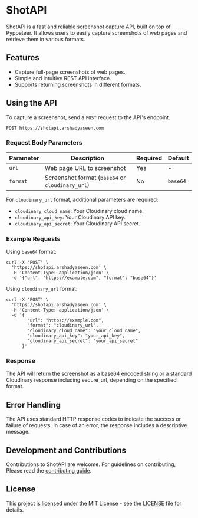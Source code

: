 # ShotAPI

ShotAPI is a fast and reliable screenshot capture API, built on top of Pyppeteer. It allows users to easily capture screenshots of web pages and retrieve them in various formats. 

## Features

- Capture full-page screenshots of web pages.
- Simple and intuitive REST API interface.
- Supports returning screenshots in different formats.

## Using the API

To capture a screenshot, send a `POST` request to the API's endpoint.

```curl
POST https://shotapi.arshadyaseen.com
```
### Request Body Parameters

| Parameter | Description                              | Required | Default |
|-----------|------------------------------------------|----------|---------|
| `url`     | Web page URL to screenshot               | Yes      | -       |
| `format`  | Screenshot format (`base64` or `cloudinary_url`) | No       | `base64` |

For `cloudinary_url` format, additional parameters are required:
- `cloudinary_cloud_name`: Your Cloudinary cloud name.
- `cloudinary_api_key`: Your Cloudinary API key.
- `cloudinary_api_secret`: Your Cloudinary API secret.

### Example Requests

Using `base64` format:

```curl
curl -X 'POST' \
  'https://shotapi.arshadyaseen.com' \
  -H 'Content-Type: application/json' \
  -d '{"url": "https://example.com", "format": "base64"}'
```

Using `cloudinary_url` format:

```curl
curl -X 'POST' \
  'https://shotapi.arshadyaseen.com' \
  -H 'Content-Type: application/json' \
  -d '{
        "url": "https://example.com",
        "format": "cloudinary_url",
        "cloudinary_cloud_name": "your_cloud_name",
        "cloudinary_api_key": "your_api_key",
        "cloudinary_api_secret": "your_api_secret"
      }'
```

### Response

The API will return the screenshot as a base64 encoded string or a standard Cloudinary response including secure_url, depending on the specified format.

## Error Handling

The API uses standard HTTP response codes to indicate the success or failure of requests. In case of an error, the response includes a descriptive message.

## Development and Contributions

Contributions to ShotAPI are welcome. For guidelines on contributing, Please read the [contributing guide](/CONTRIBUTING.md).

## License

This project is licensed under the MIT License - see the [LICENSE](https://github.com/arshad-yaseen/shotapi?tab=MIT-1-ov-file) file for details.